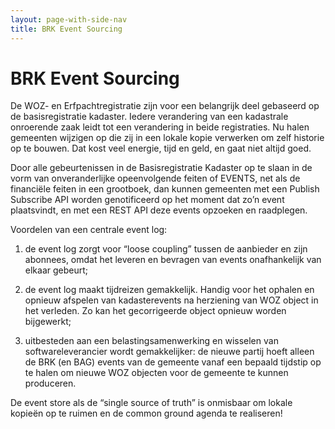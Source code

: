 ```yaml
---
layout: page-with-side-nav
title: BRK Event Sourcing
---
```

# BRK Event Sourcing

De WOZ- en Erfpachtregistratie zijn voor een belangrijk deel gebaseerd op de basisregistratie kadaster. Iedere verandering van een kadastrale onroerende zaak leidt tot een verandering in beide registraties. Nu halen gemeenten wijzigen op die zij in een lokale kopie verwerken om zelf historie op te bouwen. Dat kost veel energie, tijd en geld, en gaat niet altijd goed. 

Door alle gebeurtenissen in de Basisregistratie Kadaster op te slaan in de vorm van onveranderlijke opeenvolgende feiten of EVENTS, net als de financiële feiten in een grootboek, dan kunnen gemeenten met een Publish Subscribe API worden genotificeerd op het moment dat zo’n event plaatsvindt, en met een REST API deze events opzoeken en raadplegen.

Voordelen van een centrale event log:

1. de event log zorgt voor “loose coupling” tussen de aanbieder en zijn abonnees, omdat het leveren en bevragen van events onafhankelijk van elkaar gebeurt;

2. de event log maakt tijdreizen gemakkelijk. Handig voor het ophalen en opnieuw afspelen van kadasterevents na herziening van WOZ object in het verleden. Zo kan het gecorrigeerde object opnieuw worden bijgewerkt;

3. uitbesteden aan een belastingsamenwerking en wisselen van softwareleverancier wordt gemakkelijker: de nieuwe partij hoeft alleen de BRK (en BAG) events van de gemeente vanaf een bepaald tijdstip op te halen om nieuwe WOZ objecten voor de gemeente te kunnen produceren.

De event store als de “single source of truth” is onmisbaar om lokale kopieën op te ruimen en de common ground agenda te realiseren!
